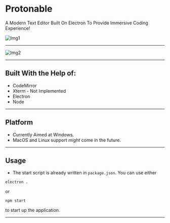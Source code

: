 # Protonable
A Modern Text Editor Built On Electron To Provide Immersive Coding Experience!

![Img1](https://github.com/Sid200/Protonable/blob/master/screenshots/1.PNG "Alpha Preview")

___

![Img2](https://github.com/Sid200/Protonable/blob/master/screenshots/2.PNG "Alpha Preview")
___
## Built With the Help of:
* CodeMirror
* Xterm - Not Implemented
* Electron
* Node
___
## Platform
* Currently Aimed at Windows.
* MacOS and Linux support _might_ come in the future.
___
## Usage
* The start script is already written in `package.json`. You can use either 
```
electron .
```
or 
```
npm start
```
to start up the application.
___
